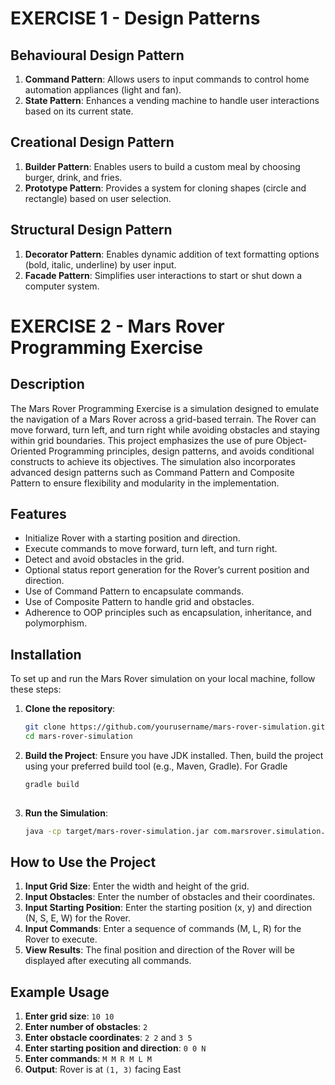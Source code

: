 # EXERCISE 1 - Design Patterns

## Behavioural Design Pattern 
1. **Command Pattern**: Allows users to input commands to control home automation appliances (light and fan).
2.  **State Pattern**: Enhances a vending machine to handle user interactions based on its current state.

## Creational Design Pattern 
1. **Builder Pattern**: Enables users to build a custom meal by choosing burger, drink, and fries.
2. **Prototype Pattern**: Provides a system for cloning shapes (circle and rectangle) based on user selection.

## Structural Design Pattern
1. **Decorator Pattern**: Enables dynamic addition of text formatting options (bold, italic, underline) by user input.
2. **Facade Pattern**: Simplifies user interactions to start or shut down a computer system.


# EXERCISE 2 - Mars Rover Programming Exercise

## Description
The Mars Rover Programming Exercise is a simulation designed to emulate the navigation of a Mars Rover across a grid-based terrain. The Rover can move forward, turn left, and turn right while avoiding obstacles and staying within grid boundaries. This project emphasizes the use of pure Object-Oriented Programming principles, design patterns, and avoids conditional constructs to achieve its objectives. The simulation also incorporates advanced design patterns such as Command Pattern and Composite Pattern to ensure flexibility and modularity in the implementation.

## Features
- Initialize Rover with a starting position and direction.
- Execute commands to move forward, turn left, and turn right.
- Detect and avoid obstacles in the grid.
- Optional status report generation for the Rover’s current position and direction.
- Use of Command Pattern to encapsulate commands.
- Use of Composite Pattern to handle grid and obstacles.
- Adherence to OOP principles such as encapsulation, inheritance, and polymorphism.

## Installation
To set up and run the Mars Rover simulation on your local machine, follow these steps:

1. **Clone the repository**:
   ```bash
   git clone https://github.com/yourusername/mars-rover-simulation.git
   cd mars-rover-simulation
   
2. **Build the Project**:
   Ensure you have JDK installed. Then, build the project using your preferred build tool (e.g., Maven, Gradle).
   For Gradle
   ```bash
   gradle build
      
3. **Run the Simulation**:
   ```bash
   java -cp target/mars-rover-simulation.jar com.marsrover.simulation.MarsRoverSimulation
   
## How to Use the Project
1. **Input Grid Size**: Enter the width and height of the grid.
2. **Input Obstacles**: Enter the number of obstacles and their coordinates.
3. **Input Starting Position**: Enter the starting position (x, y) and direction (N, S, E, W) for the Rover.
4. **Input Commands**: Enter a sequence of commands (M, L, R) for the Rover to execute.
5. **View Results**: The final position and direction of the Rover will be displayed after executing all commands.

## Example Usage

1. **Enter grid size**: `10 10`
2. **Enter number of obstacles**: `2`
3. **Enter obstacle coordinates**: `2 2` and `3 5`
4. **Enter starting position and direction**: `0 0 N`
5. **Enter commands**: `M M R M L M`
6. **Output**: Rover is at `(1, 3)` facing East





   



   
   
   
   

